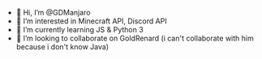 - 👋 Hi, I’m @GDManjaro
- 👀 I’m interested in Minecraft API, Discord API
- 🌱 I’m currently learning JS & Python 3
- 💞️ I’m looking to collaborate on GoldRenard (i can't collaborate with him because i don't know Java)

<!---
GDManjaro/GDManjaro is a ✨ special ✨ repository because its `README.md` (this file) appears on your GitHub profile.
You can click the Preview link to take a look at your changes.
--->
